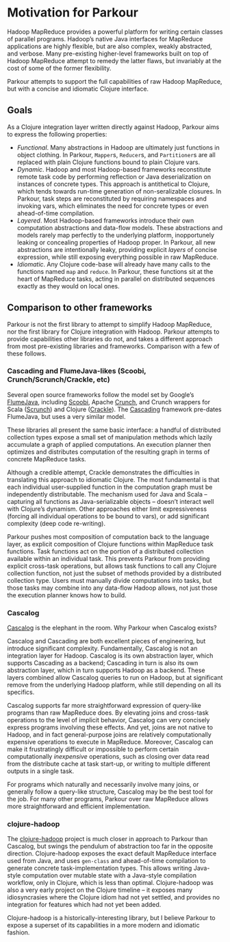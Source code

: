 # Motivation for Parkour

Hadoop MapReduce provides a powerful platform for writing certain classes of
parallel programs.  Hadoop’s native Java interfaces for MapReduce applications
are highly flexible, but are also complex, weakly abstracted, and verbose.  Many
pre-existing higher-level frameworks built on top of Hadoop MapReduce attempt to
remedy the latter flaws, but invariably at the cost of some of the former
flexibility.

Parkour attempts to support the full capabilities of raw Hadoop MapReduce, but
with a concise and idiomatic Clojure interface.

## Goals

As a Clojure integration layer written directly against Hadoop, Parkour aims to
express the following properties:

- *Functional*.  Many abstractions in Hadoop are ultimately just functions in
  object clothing.  In Parkour, `Mapper`s, `Reducer`s, and `Partitioner`s are
  all replaced with plain Clojure functions bound to plain Clojure vars.
- *Dynamic*.  Hadoop and most Hadoop-based frameworks reconstitute remote task
  code by performing reflection or Java deserialization on instances of concrete
  types.  This approach is antithetical to Clojure, which tends towards run-time
  generation of non-seralizable closures.  In Parkour, task steps are
  reconstituted by requiring namespaces and invoking vars, which eliminates the
  need for concrete types or even ahead-of-time compilation.
- *Layered*.  Most Hadoop-based frameworks introduce their own computation
  abstractions and data-flow models.  These abstractions and models rarely map
  perfectly to the underlying platform, inopportunely leaking or concealing
  properties of Hadoop proper.  In Parkour, all new abstractions are
  intentionally leaky, providing explicit _layers_ of concise expression, while
  still exposing everything possible in raw MapReduce.
- *Idiomatic*.  Any Clojure code-base will already have many calls to the
  functions named `map` and `reduce`.  In Parkour, these functions sit at the
  heart of MapReduce tasks, acting in parallel on distributed sequences exactly
  as they would on local ones.

## Comparison to other frameworks

Parkour is not the first library to attempt to simplify Hadoop MapReduce, nor
the first library for Clojure integration with Hadoop.  Parkour attempts to
provide capabilities other libraries do not, and takes a different approach from
most pre-existing libraries and frameworks.  Comparison with a few of these
follows.

### Cascading and FlumeJava-likes (Scoobi, Crunch/Scrunch/Crackle, etc)

Several open source frameworks follow the model set by Google’s
[FlumeJava][flumejava], including [Scoobi][scoobi], Apache [Crunch][crunch], and
Crunch wrappers for Scala ([Scrunch][scrunch]) and Clojure ([Crackle][crackle]).
The [Cascading][cascading] framework pre-dates FlumeJava, but uses a very
similar model.

These libraries all present the same basic interface: a handful of distributed
collection types expose a small set of manipulation methods which lazily
accumulate a graph of applied computations.  An execution planner then optimizes
and distributes computation of the resulting graph in terms of concrete
MapReduce tasks.

Although a credible attempt, Crackle demonstrates the difficulties in
translating this approach to idiomatic Clojure.  The most fundamental is that
each individual user-supplied function in the computation graph must be
independently distributable.  The mechanism used for Java and Scala – capturing
all functions as Java-serializable objects – doesn’t interact well with
Clojure’s dynamism.  Other approaches either limit expressiveness (forcing all
individual operations to be bound to vars), or add significant complexity (deep
code re-writing).

Parkour pushes most composition of computation back to the language layer, as
explicit composition of Clojure functions within MapReduce task functions.  Task
functions act on the portion of a distributed collection available within an
individual task.  This prevents Parkour from providing explicit cross-task
operations, but allows task functions to call any Clojure collection function,
not just the subset of methods provided by a distributed collection type.  Users
must manually divide computations into tasks, but those tasks may combine into
any data-flow Hadoop allows, not just those the execution planner knows how to
build.

### Cascalog

[Cascalog][cascalog] is the elephant in the room.  Why Parkour when Cascalog
exists?

Cascalog and Cascading are both excellent pieces of engineering, but introduce
significant complexity.  Fundamentally, Cascalog is not an integration layer for
Hadoop.  Cascalog is its own abstraction layer, which supports Cascading as a
backend; Cascading in turn is also its own abstraction layer, which in turn
supports Hadoop as a backend.  These layers combined allow Cascalog queries to
run on Hadoop, but at significant remove from the underlying Hadoop platform,
while still depending on all its specifics.

Cascalog supports far more straightforward expression of query-like programs
than raw MapReduce does.  By elevating joins and cross-task operations to the
level of implicit behavior, Cascalog can very concisely express programs
involving these effects.  And yet, joins are not native to Hadoop, and in fact
general-purpose joins are relatively computationally expensive operations to
execute in MapReduce.  Moreover, Cascalog can make it frustratingly difficult or
impossible to perform certain computationally _inexpensive_ operations, such as
closing over data read from the distribute cache at task start-up, or writing to
multiple different outputs in a single task.

For programs which naturally and necessarily involve many joins, or generally
follow a query-like structure, Cascalog may be the best tool for the job.  For
many other programs, Parkour over raw MapReduce allows more straightforward and
efficient implementation.

### clojure-hadoop

The [clojure-hadoop][clojure-hadoop] project is much closer in approach to
Parkour than Cascalog, but swings the pendulum of abstraction too far in the
opposite direction.  Clojure-hadoop exposes the exact default MapReduce
interface used from Java, and uses `gen-class` and ahead-of-time compilation to
generate concrete task-implementation types.  This allows writing Java-style
computation over mutable state with a Java-style compilation workflow, only in
Clojure, which is less than optimal.  Clojure-hadoop was also a very early
project on the Clojure timeline – it exposes many idiosyncrasies where the
Clojure idiom had not yet settled, and provides no integration for features
which had not yet been added.

Clojure-hadoop is a historically-interesting library, but I believe Parkour to
expose a superset of its capabilities in a more modern and idiomatic fashion.

[cascalog]: https://github.com/nathanmarz/cascalog/
[cascading]: http://www.cascading.org/
[clojure-hadoop]: https://github.com/alexott/clojure-hadoop/
[flumejava]: http://pages.cs.wisc.edu/~akella/CS838/F12/838-CloudPapers/FlumeJava.pdf
[scoobi]: https://github.com/NICTA/scoobi
[crunch]: http://crunch.apache.org/
[scrunch]: http://crunch.apache.org/scrunch.html
[crackle]: https://github.com/viacoban/crackle
